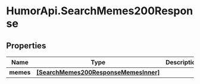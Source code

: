 # HumorApi.SearchMemes200Response

## Properties

Name | Type | Description | Notes
------------ | ------------- | ------------- | -------------
**memes** | [**[SearchMemes200ResponseMemesInner]**](SearchMemes200ResponseMemesInner.md) |  | 


